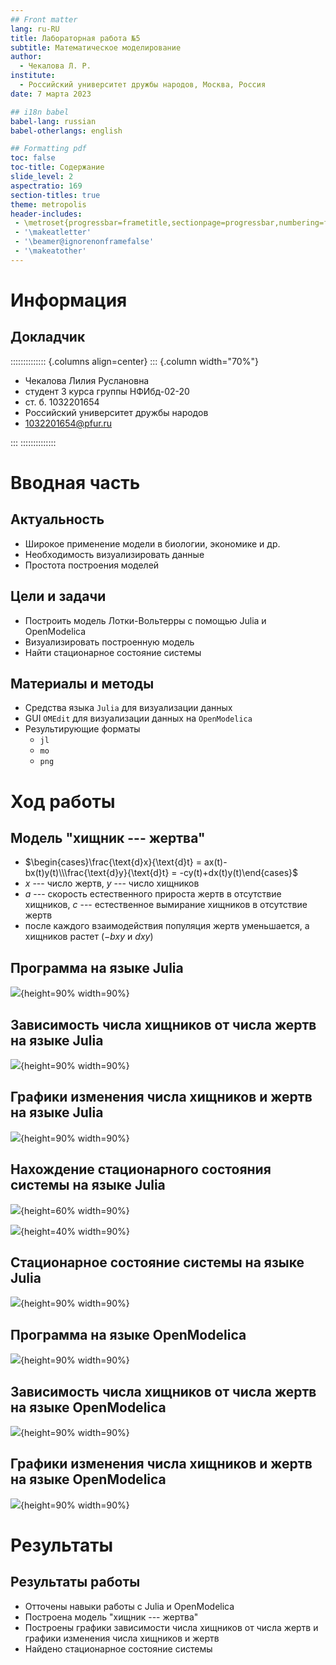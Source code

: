 ```yaml
---
## Front matter
lang: ru-RU
title: Лабораторная работа №5
subtitle: Математическое моделирование
author:
  - Чекалова Л. Р.
institute:
  - Российский университет дружбы народов, Москва, Россия
date: 7 марта 2023

## i18n babel
babel-lang: russian
babel-otherlangs: english

## Formatting pdf
toc: false
toc-title: Содержание
slide_level: 2
aspectratio: 169
section-titles: true
theme: metropolis
header-includes:
 - \metroset{progressbar=frametitle,sectionpage=progressbar,numbering=fraction}
 - '\makeatletter'
 - '\beamer@ignorenonframefalse'
 - '\makeatother'
---
```


# Информация

## Докладчик

:::::::::::::: {.columns align=center}
::: {.column width="70%"}

  * Чекалова Лилия Руслановна
  * студент 3 курса группы НФИбд-02-20
  * ст. б. 1032201654
  * Российский университет дружбы народов
  * [1032201654@pfur.ru](mailto:1032201654@@pfur.ru)

:::
::::::::::::::

# Вводная часть

## Актуальность

- Широкое применение модели в биологии, экономике и др.
- Необходимость визуализировать данные
- Простота построения моделей

## Цели и задачи

- Построить модель Лотки-Вольтерры с помощью Julia и OpenModelica
- Визуализировать построенную модель
- Найти стационарное состояние системы

## Материалы и методы

- Средства языка `Julia` для визуализации данных
- GUI `OMEdit` для визуализации данных на `OpenModelica`
- Результирующие форматы
	- `jl`
	- `mo`
	- `png`

# Ход работы

## Модель "хищник --- жертва"

- $\begin{cases}\frac{\text{d}x}{\text{d}t} = ax(t)-bx(t)y(t)\\\frac{\text{d}y}{\text{d}t} = -cy(t)+dx(t)y(t)\end{cases}$
- $x$ --- число жертв, $y$ --- число хищников
- $a$ --- скорость естественного прироста жертв в отсутствие хищников, $c$ --- естественное вымирание хищников в отсутствие жертв
- после каждого взаимодействия популяция жертв уменьшается, а хищников растет ($-bxy$ и $dxy$)

## Программа на языке Julia

![](image/1.png){height=90% width=90%}

## Зависимость числа хищников от числа жертв на языке Julia

![](image/lab5_1.png){height=90% width=90%}

## Графики изменения числа хищников и жертв на языке Julia

![](image/lab5_2.png){height=90% width=90%}

## Нахождение стационарного состояния системы на языке Julia

![](image/2.png){height=60% width=90%}

![](image/3.png){height=40% width=90%}

## Стационарное состояние системы на языке Julia

![](image/lab5_3.png){height=90% width=90%}

## Программа на языке OpenModelica

![](image/4.png){height=90% width=90%}

## Зависимость числа хищников от числа жертв на языке OpenModelica

![](image/lab5_om1.png){height=90% width=90%}

## Графики изменения числа хищников и жертв на языке OpenModelica

![](image/lab5_om2.png){height=90% width=90%}

# Результаты

## Результаты работы

- Отточены навыки работы с Julia и OpenModelica
- Построена модель "хищник --- жертва"
- Построены графики зависимости числа хищников от числа жертв и графики изменения числа хищников и жертв
- Найдено стационарное состояние системы
